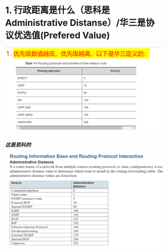 # 1. 行政距离是什么（思科是 Administrative Distanse）/华三是协议优选值(Prefered Value)

![alt text](image-2.png)

### _这是思科的_

![alt text](image-1.png)
